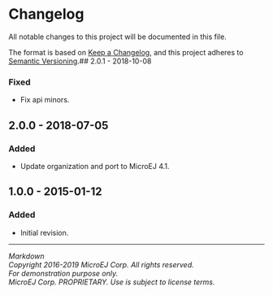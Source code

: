 # Changelog

All notable changes to this project will be documented in this file.

The format is based on [Keep a Changelog](https://keepachangelog.com/en/1.0.0/),
and this project adheres to [Semantic Versioning](https://semver.org/spec/v2.0.0.html).## 2.0.1 - 2018-10-08

### Fixed

  - Fix api minors.
  
## 2.0.0 - 2018-07-05

### Added
  * Update organization and port to MicroEJ 4.1.
   
## 1.0.0 - 2015-01-12

### Added
  * Initial revision.

---  
_Markdown_   
_Copyright 2016-2019 MicroEJ Corp. All rights reserved._   
_For demonstration purpose only._   
_MicroEJ Corp. PROPRIETARY. Use is subject to license terms._  